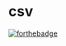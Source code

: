 # csv
[![forthebadge](https://forthebadge.com/images/badges/fuck-it-ship-it.svg)](https://forthebadge.com)
